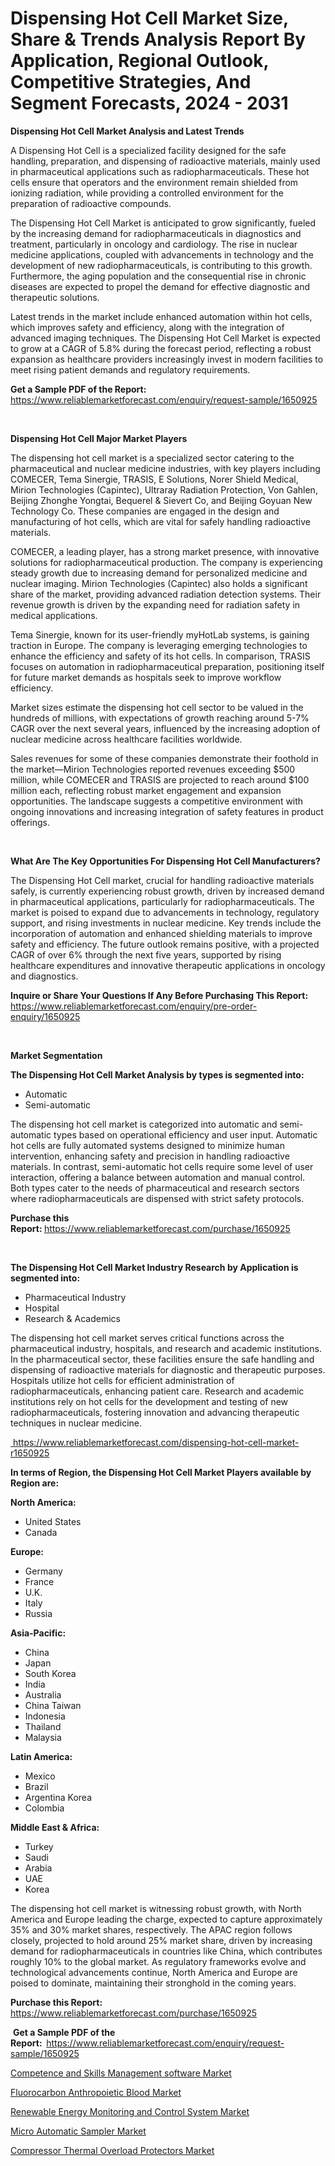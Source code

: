 <p><h1>Dispensing Hot Cell Market Size, Share & Trends Analysis Report By Application, Regional Outlook, Competitive Strategies, And Segment Forecasts, 2024 - 2031</h1></p><p><strong>Dispensing Hot Cell Market Analysis and Latest Trends</strong></p>
<p><p>A Dispensing Hot Cell is a specialized facility designed for the safe handling, preparation, and dispensing of radioactive materials, mainly used in pharmaceutical applications such as radiopharmaceuticals. These hot cells ensure that operators and the environment remain shielded from ionizing radiation, while providing a controlled environment for the preparation of radioactive compounds.</p><p>The Dispensing Hot Cell Market is anticipated to grow significantly, fueled by the increasing demand for radiopharmaceuticals in diagnostics and treatment, particularly in oncology and cardiology. The rise in nuclear medicine applications, coupled with advancements in technology and the development of new radiopharmaceuticals, is contributing to this growth. Furthermore, the aging population and the consequential rise in chronic diseases are expected to propel the demand for effective diagnostic and therapeutic solutions.</p><p>Latest trends in the market include enhanced automation within hot cells, which improves safety and efficiency, along with the integration of advanced imaging techniques. The Dispensing Hot Cell Market is expected to grow at a CAGR of 5.8% during the forecast period, reflecting a robust expansion as healthcare providers increasingly invest in modern facilities to meet rising patient demands and regulatory requirements.</p></p>
<p><strong>Get a Sample PDF of the Report:&nbsp;</strong> <a href="https://www.reliablemarketforecast.com/enquiry/request-sample/1650925?utm_campaign=1130&utm_medium=2&utm_source=Github&utm_content=ia&utm_term=08122024&utm_id=dispensing-hot-cell">https://www.reliablemarketforecast.com/enquiry/request-sample/1650925</a></p>
<p>&nbsp;</p>
<p><strong>Dispensing Hot Cell Major Market Players</strong></p>
<p><p>The dispensing hot cell market is a specialized sector catering to the pharmaceutical and nuclear medicine industries, with key players including COMECER, Tema Sinergie, TRASIS, E Solutions, Norer Shield Medical, Mirion Technologies (Capintec), Ultraray Radiation Protection, Von Gahlen, Beijing Zhonghe Yongtai, Bequerel & Sievert Co, and Beijing Goyuan New Technology Co. These companies are engaged in the design and manufacturing of hot cells, which are vital for safely handling radioactive materials.</p><p>COMECER, a leading player, has a strong market presence, with innovative solutions for radiopharmaceutical production. The company is experiencing steady growth due to increasing demand for personalized medicine and nuclear imaging. Mirion Technologies (Capintec) also holds a significant share of the market, providing advanced radiation detection systems. Their revenue growth is driven by the expanding need for radiation safety in medical applications.</p><p>Tema Sinergie, known for its user-friendly myHotLab systems, is gaining traction in Europe. The company is leveraging emerging technologies to enhance the efficiency and safety of its hot cells. In comparison, TRASIS focuses on automation in radiopharmaceutical preparation, positioning itself for future market demands as hospitals seek to improve workflow efficiency.</p><p>Market sizes estimate the dispensing hot cell sector to be valued in the hundreds of millions, with expectations of growth reaching around 5-7% CAGR over the next several years, influenced by the increasing adoption of nuclear medicine across healthcare facilities worldwide.</p><p>Sales revenues for some of these companies demonstrate their foothold in the market—Mirion Technologies reported revenues exceeding $500 million, while COMECER and TRASIS are projected to reach around $100 million each, reflecting robust market engagement and expansion opportunities. The landscape suggests a competitive environment with ongoing innovations and increasing integration of safety features in product offerings.</p></p>
<p>&nbsp;</p>
<p><strong>What Are The Key Opportunities For Dispensing Hot Cell Manufacturers?</strong></p>
<p><p>The Dispensing Hot Cell market, crucial for handling radioactive materials safely, is currently experiencing robust growth, driven by increased demand in pharmaceutical applications, particularly for radiopharmaceuticals. The market is poised to expand due to advancements in technology, regulatory support, and rising investments in nuclear medicine. Key trends include the incorporation of automation and enhanced shielding materials to improve safety and efficiency. The future outlook remains positive, with a projected CAGR of over 6% through the next five years, supported by rising healthcare expenditures and innovative therapeutic applications in oncology and diagnostics.</p></p>
<p><strong>Inquire or Share Your Questions If Any Before Purchasing This Report:</strong> <a href="https://www.reliablemarketforecast.com/enquiry/pre-order-enquiry/1650925?utm_campaign=1130&utm_medium=2&utm_source=Github&utm_content=ia&utm_term=08122024&utm_id=dispensing-hot-cell">https://www.reliablemarketforecast.com/enquiry/pre-order-enquiry/1650925</a></p>
<p>&nbsp;</p>
<p><strong>Market Segmentation</strong></p>
<p><strong>The Dispensing Hot Cell Market Analysis by types is segmented into:</strong></p>
<p><ul><li>Automatic</li><li>Semi-automatic</li></ul></p>
<p><p>The dispensing hot cell market is categorized into automatic and semi-automatic types based on operational efficiency and user input. Automatic hot cells are fully automated systems designed to minimize human intervention, enhancing safety and precision in handling radioactive materials. In contrast, semi-automatic hot cells require some level of user interaction, offering a balance between automation and manual control. Both types cater to the needs of pharmaceutical and research sectors where radiopharmaceuticals are dispensed with strict safety protocols.</p></p>
<p><strong>Purchase this Report:&nbsp;</strong><a href="https://www.reliablemarketforecast.com/purchase/1650925?utm_campaign=1130&utm_medium=2&utm_source=Github&utm_content=ia&utm_term=08122024&utm_id=dispensing-hot-cell">https://www.reliablemarketforecast.com/purchase/1650925</a></p>
<p>&nbsp;</p>
<p><strong>The Dispensing Hot Cell Market Industry Research by Application is segmented into:</strong></p>
<p><ul><li>Pharmaceutical Industry</li><li>Hospital</li><li>Research & Academics</li></ul></p>
<p><p>The dispensing hot cell market serves critical functions across the pharmaceutical industry, hospitals, and research and academic institutions. In the pharmaceutical sector, these facilities ensure the safe handling and dispensing of radioactive materials for diagnostic and therapeutic purposes. Hospitals utilize hot cells for efficient administration of radiopharmaceuticals, enhancing patient care. Research and academic institutions rely on hot cells for the development and testing of new radiopharmaceuticals, fostering innovation and advancing therapeutic techniques in nuclear medicine.</p></p>
<p><a href="https://www.reliablemarketforecast.com/dispensing-hot-cell-market-r1650925?utm_campaign=1130&utm_medium=2&utm_source=Github&utm_content=ia&utm_term=08122024&utm_id=dispensing-hot-cell">&nbsp;https://www.reliablemarketforecast.com/dispensing-hot-cell-market-r1650925</a></p>
<p><strong>In terms of Region, the Dispensing Hot Cell Market Players available by Region are:</strong></p>
<p>
    <p> <strong> North America: </strong>
        <ul>
            <li>United States</li>
            <li>Canada</li>
        </ul>
        </p> 
    <p> <strong> Europe: </strong>
        <ul>
            <li>Germany</li>
            <li>France</li>
            <li>U.K.</li>
            <li>Italy</li>
            <li>Russia</li>
        </ul>
        </p> 
    <p> <strong> Asia-Pacific: </strong>
        <ul>
            <li>China</li>
            <li>Japan</li>
            <li>South Korea</li>
            <li>India</li>
            <li>Australia</li>
            <li>China Taiwan</li>
            <li>Indonesia</li>
            <li>Thailand</li>
            <li>Malaysia</li>
        </ul>
        </p> 
    <p> <strong> Latin America: </strong>
        <ul>
            <li>Mexico</li>
            <li>Brazil</li>
            <li>Argentina Korea</li>
            <li>Colombia</li>
        </ul>
        </p> 
    <p> <strong> Middle East & Africa: </strong>
        <ul>
            <li>Turkey</li>
            <li>Saudi</li>
            <li>Arabia</li>
            <li>UAE</li>
            <li>Korea</li>
        </ul>
    </p>
    </p>
<p><p>The dispensing hot cell market is witnessing robust growth, with North America and Europe leading the charge, expected to capture approximately 35% and 30% market shares, respectively. The APAC region follows closely, projected to hold around 25% market share, driven by increasing demand for radiopharmaceuticals in countries like China, which contributes roughly 10% to the global market. As regulatory frameworks evolve and technological advancements continue, North America and Europe are poised to dominate, maintaining their stronghold in the coming years.</p></p>
<p><strong>Purchase this Report: </strong><a href="https://www.reliablemarketforecast.com/purchase/1650925?utm_campaign=1130&utm_medium=2&utm_source=Github&utm_content=ia&utm_term=08122024&utm_id=dispensing-hot-cell">https://www.reliablemarketforecast.com/purchase/1650925</a></p>
<p>&nbsp;<strong>Get a Sample PDF of the Report:&nbsp;&nbsp;</strong><a href="https://www.reliablemarketforecast.com/enquiry/request-sample/1650925?utm_campaign=1130&utm_medium=2&utm_source=Github&utm_content=ia&utm_term=08122024&utm_id=dispensing-hot-cell">https://www.reliablemarketforecast.com/enquiry/request-sample/1650925</a></p>
<p><strong></strong></p>
<p><p><a href="https://www.linkedin.com/pulse/competence-skills-management-software-market-analysis-forecast-syx5f?utm_campaign=1130&utm_medium=2&utm_source=Github&utm_content=ia&utm_term=08122024&utm_id=dispensing-hot-cell">Competence and Skills Management software Market</a></p><p><a href="https://www.linkedin.com/pulse/revenue-generation-insights-fluorocarbon-anthropoietic-02g6f?utm_campaign=1130&utm_medium=2&utm_source=Github&utm_content=ia&utm_term=08122024&utm_id=dispensing-hot-cell">Fluorocarbon Anthropoietic Blood Market</a></p><p><a href="https://www.linkedin.com/pulse/futur-trend-quest-sl8ue?utm_campaign=1130&utm_medium=2&utm_source=Github&utm_content=ia&utm_term=08122024&utm_id=dispensing-hot-cell">Renewable Energy Monitoring and Control System Market</a></p><p><a href="https://github.com/RickHolmes3/Market-Research-Report-List-7/blob/main/micro-automatic-sampler-market.md?utm_campaign=1130&utm_medium=2&utm_source=Github&utm_content=ia&utm_term=08122024&utm_id=dispensing-hot-cell">Micro Automatic Sampler Market</a></p><p><a href="https://www.linkedin.com/pulse/the-sympatico-insight-9odme?utm_campaign=1130&utm_medium=2&utm_source=Github&utm_content=ia&utm_term=08122024&utm_id=dispensing-hot-cell">Compressor Thermal Overload Protectors Market</a></p></p>
